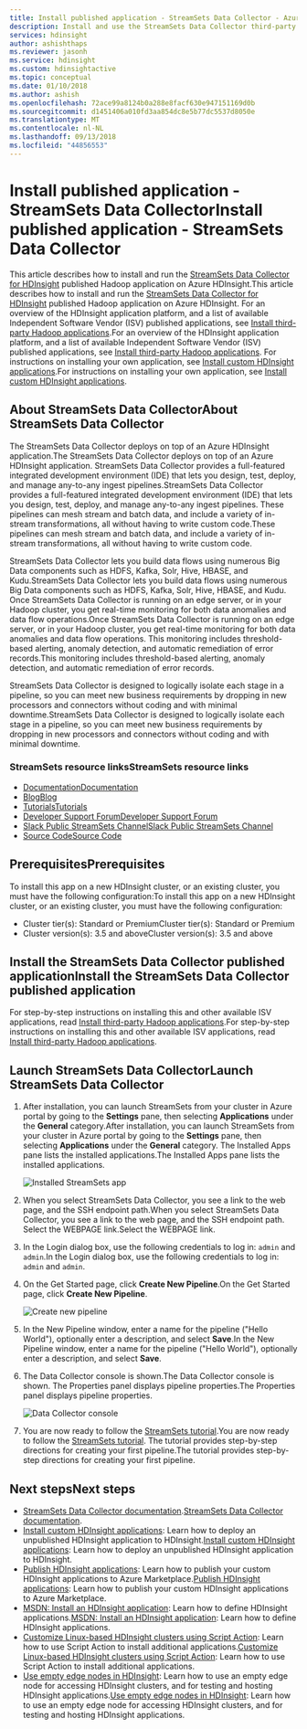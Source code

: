 ```yaml
---
title: Install published application - StreamSets Data Collector - Azure HDInsight
description: Install and use the StreamSets Data Collector third-party Hadoop application.
services: hdinsight
author: ashishthaps
ms.reviewer: jasonh
ms.service: hdinsight
ms.custom: hdinsightactive
ms.topic: conceptual
ms.date: 01/10/2018
ms.author: ashish
ms.openlocfilehash: 72ace99a8124b0a288e8facf630e947151169d0b
ms.sourcegitcommit: d1451406a010fd3aa854dc8e5b77dc5537d8050e
ms.translationtype: MT
ms.contentlocale: nl-NL
ms.lasthandoff: 09/13/2018
ms.locfileid: "44856553"
---
```

# <a name="install-published-application---streamsets-data-collector"></a><span data-ttu-id="6b96b-103">Install published application - StreamSets Data Collector</span><span class="sxs-lookup"><span data-stu-id="6b96b-103">Install published application - StreamSets Data Collector</span></span>

<span data-ttu-id="6b96b-104">This article describes how to install and run the [StreamSets Data Collector for HDInsight](https://streamsets.com/) published Hadoop application on Azure HDInsight.</span><span class="sxs-lookup"><span data-stu-id="6b96b-104">This article describes how to install and run the [StreamSets Data Collector for HDInsight](https://streamsets.com/) published Hadoop application on Azure HDInsight.</span></span> <span data-ttu-id="6b96b-105">For an overview of the HDInsight application platform, and a list of available Independent Software Vendor (ISV) published applications, see [Install third-party Hadoop applications](hdinsight-apps-install-applications.md).</span><span class="sxs-lookup"><span data-stu-id="6b96b-105">For an overview of the HDInsight application platform, and a list of available Independent Software Vendor (ISV) published applications, see [Install third-party Hadoop applications](hdinsight-apps-install-applications.md).</span></span> <span data-ttu-id="6b96b-106">For instructions on installing your own application, see [Install custom HDInsight applications](hdinsight-apps-install-custom-applications.md).</span><span class="sxs-lookup"><span data-stu-id="6b96b-106">For instructions on installing your own application, see [Install custom HDInsight applications](hdinsight-apps-install-custom-applications.md).</span></span>

## <a name="about-streamsets-data-collector"></a><span data-ttu-id="6b96b-107">About StreamSets Data Collector</span><span class="sxs-lookup"><span data-stu-id="6b96b-107">About StreamSets Data Collector</span></span>

<span data-ttu-id="6b96b-108">The StreamSets Data Collector deploys on top of an Azure HDInsight application.</span><span class="sxs-lookup"><span data-stu-id="6b96b-108">The StreamSets Data Collector deploys on top of an Azure HDInsight application.</span></span> <span data-ttu-id="6b96b-109">StreamSets Data Collector provides a full-featured integrated development environment (IDE) that lets you design, test, deploy, and manage any-to-any ingest pipelines.</span><span class="sxs-lookup"><span data-stu-id="6b96b-109">StreamSets Data Collector provides a full-featured integrated development environment (IDE) that lets you design, test, deploy, and manage any-to-any ingest pipelines.</span></span> <span data-ttu-id="6b96b-110">These pipelines can mesh stream and batch data, and include a variety of in-stream transformations, all without having to write custom code.</span><span class="sxs-lookup"><span data-stu-id="6b96b-110">These pipelines can mesh stream and batch data, and include a variety of in-stream transformations, all without having to write custom code.</span></span>

<span data-ttu-id="6b96b-111">StreamSets Data Collector lets you build data flows using numerous Big Data components such as HDFS, Kafka, Solr, Hive, HBASE, and Kudu.</span><span class="sxs-lookup"><span data-stu-id="6b96b-111">StreamSets Data Collector lets you build data flows using numerous Big Data components such as HDFS, Kafka, Solr, Hive, HBASE, and Kudu.</span></span> <span data-ttu-id="6b96b-112">Once StreamSets Data Collector is running on an edge server, or in your Hadoop cluster, you get real-time monitoring for both data anomalies and data flow operations.</span><span class="sxs-lookup"><span data-stu-id="6b96b-112">Once StreamSets Data Collector is running on an edge server, or in your Hadoop cluster, you get real-time monitoring for both data anomalies and data flow operations.</span></span> <span data-ttu-id="6b96b-113">This monitoring includes threshold-based alerting, anomaly detection, and automatic remediation of error records.</span><span class="sxs-lookup"><span data-stu-id="6b96b-113">This monitoring includes threshold-based alerting, anomaly detection, and automatic remediation of error records.</span></span>

<span data-ttu-id="6b96b-114">StreamSets Data Collector is designed to logically isolate each stage in a pipeline, so you can meet new business requirements by dropping in new processors and connectors without coding and with minimal downtime.</span><span class="sxs-lookup"><span data-stu-id="6b96b-114">StreamSets Data Collector is designed to logically isolate each stage in a pipeline, so you can meet new business requirements by dropping in new processors and connectors without coding and with minimal downtime.</span></span>

### <a name="streamsets-resource-links"></a><span data-ttu-id="6b96b-115">StreamSets resource links</span><span class="sxs-lookup"><span data-stu-id="6b96b-115">StreamSets resource links</span></span>

* [<span data-ttu-id="6b96b-116">Documentation</span><span class="sxs-lookup"><span data-stu-id="6b96b-116">Documentation</span></span>](https://streamsets.com/documentation/datacollector/latest/help/#Getting_Started/GettingStarted_Title.html)
* [<span data-ttu-id="6b96b-117">Blog</span><span class="sxs-lookup"><span data-stu-id="6b96b-117">Blog</span></span>](https://streamsets.com/blog/)
* [<span data-ttu-id="6b96b-118">Tutorials</span><span class="sxs-lookup"><span data-stu-id="6b96b-118">Tutorials</span></span>](https://github.com/streamsets/tutorials)
* [<span data-ttu-id="6b96b-119">Developer Support Forum</span><span class="sxs-lookup"><span data-stu-id="6b96b-119">Developer Support Forum</span></span>](https://groups.google.com/a/streamsets.com/forum/#!forum/sdc-user)
* [<span data-ttu-id="6b96b-120">Slack Public StreamSets Channel</span><span class="sxs-lookup"><span data-stu-id="6b96b-120">Slack Public StreamSets Channel</span></span>](https://streamsetters.slack.com/)
* [<span data-ttu-id="6b96b-121">Source Code</span><span class="sxs-lookup"><span data-stu-id="6b96b-121">Source Code</span></span>](https://github.com/streamsets)

## <a name="prerequisites"></a><span data-ttu-id="6b96b-122">Prerequisites</span><span class="sxs-lookup"><span data-stu-id="6b96b-122">Prerequisites</span></span>

<span data-ttu-id="6b96b-123">To install this app on a new HDInsight cluster, or an existing cluster, you must have the following configuration:</span><span class="sxs-lookup"><span data-stu-id="6b96b-123">To install this app on a new HDInsight cluster, or an existing cluster, you must have the following configuration:</span></span>

* <span data-ttu-id="6b96b-124">Cluster tier(s): Standard or Premium</span><span class="sxs-lookup"><span data-stu-id="6b96b-124">Cluster tier(s): Standard or Premium</span></span>
* <span data-ttu-id="6b96b-125">Cluster version(s): 3.5 and above</span><span class="sxs-lookup"><span data-stu-id="6b96b-125">Cluster version(s): 3.5 and above</span></span>

## <a name="install-the-streamsets-data-collector-published-application"></a><span data-ttu-id="6b96b-126">Install the StreamSets Data Collector published application</span><span class="sxs-lookup"><span data-stu-id="6b96b-126">Install the StreamSets Data Collector published application</span></span>

<span data-ttu-id="6b96b-127">For step-by-step instructions on installing this and other available ISV applications, read [Install third-party Hadoop applications](hdinsight-apps-install-applications.md).</span><span class="sxs-lookup"><span data-stu-id="6b96b-127">For step-by-step instructions on installing this and other available ISV applications, read [Install third-party Hadoop applications](hdinsight-apps-install-applications.md).</span></span>

## <a name="launch-streamsets-data-collector"></a><span data-ttu-id="6b96b-128">Launch StreamSets Data Collector</span><span class="sxs-lookup"><span data-stu-id="6b96b-128">Launch StreamSets Data Collector</span></span>

1. <span data-ttu-id="6b96b-129">After installation, you can launch StreamSets from your cluster in Azure portal by going to the **Settings** pane, then selecting **Applications** under the **General** category.</span><span class="sxs-lookup"><span data-stu-id="6b96b-129">After installation, you can launch StreamSets from your cluster in Azure portal by going to the **Settings** pane, then selecting **Applications** under the **General** category.</span></span> <span data-ttu-id="6b96b-130">The Installed Apps pane lists the installed applications.</span><span class="sxs-lookup"><span data-stu-id="6b96b-130">The Installed Apps pane lists the installed applications.</span></span>

    ![Installed StreamSets app](./media/hdinsight-apps-install-streamsets/streamsets.png)

2. <span data-ttu-id="6b96b-132">When you select StreamSets Data Collector, you see a link to the web page, and the SSH endpoint path.</span><span class="sxs-lookup"><span data-stu-id="6b96b-132">When you select StreamSets Data Collector, you see a link to the web page, and the SSH endpoint path.</span></span> <span data-ttu-id="6b96b-133">Select the WEBPAGE link.</span><span class="sxs-lookup"><span data-stu-id="6b96b-133">Select the WEBPAGE link.</span></span>

3. <span data-ttu-id="6b96b-134">In the Login dialog box, use the following credentials to log in: `admin` and `admin`.</span><span class="sxs-lookup"><span data-stu-id="6b96b-134">In the Login dialog box, use the following credentials to log in: `admin` and `admin`.</span></span>

4. <span data-ttu-id="6b96b-135">On the Get Started page, click **Create New Pipeline**.</span><span class="sxs-lookup"><span data-stu-id="6b96b-135">On the Get Started page, click **Create New Pipeline**.</span></span>

    ![Create new pipeline](./media/hdinsight-apps-install-streamsets/get-started.png)

5. <span data-ttu-id="6b96b-137">In the New Pipeline window, enter a name for the pipeline ("Hello World"), optionally enter a description, and select **Save**.</span><span class="sxs-lookup"><span data-stu-id="6b96b-137">In the New Pipeline window, enter a name for the pipeline ("Hello World"), optionally enter a description, and select **Save**.</span></span>

6. <span data-ttu-id="6b96b-138">The Data Collector console is shown.</span><span class="sxs-lookup"><span data-stu-id="6b96b-138">The Data Collector console is shown.</span></span> <span data-ttu-id="6b96b-139">The Properties panel displays pipeline properties.</span><span class="sxs-lookup"><span data-stu-id="6b96b-139">The Properties panel displays pipeline properties.</span></span>
 
    ![Data Collector console](./media/hdinsight-apps-install-streamsets/pipeline-canvas.png)

7. <span data-ttu-id="6b96b-141">You are now ready to follow the [StreamSets tutorial](https://streamsets.com/documentation/datacollector/latest/help/#Tutorial/Tutorial-title.html).</span><span class="sxs-lookup"><span data-stu-id="6b96b-141">You are now ready to follow the [StreamSets tutorial](https://streamsets.com/documentation/datacollector/latest/help/#Tutorial/Tutorial-title.html).</span></span> <span data-ttu-id="6b96b-142">The tutorial provides step-by-step directions for creating your first pipeline.</span><span class="sxs-lookup"><span data-stu-id="6b96b-142">The tutorial provides step-by-step directions for creating your first pipeline.</span></span>

## <a name="next-steps"></a><span data-ttu-id="6b96b-143">Next steps</span><span class="sxs-lookup"><span data-stu-id="6b96b-143">Next steps</span></span>

* <span data-ttu-id="6b96b-144">[StreamSets Data Collector documentation](https://streamsets.com/documentation/datacollector/latest/help/#Getting_Started/GettingStarted_Title.html#concept_htw_ghg_jq).</span><span class="sxs-lookup"><span data-stu-id="6b96b-144">[StreamSets Data Collector documentation](https://streamsets.com/documentation/datacollector/latest/help/#Getting_Started/GettingStarted_Title.html#concept_htw_ghg_jq).</span></span>
* <span data-ttu-id="6b96b-145">[Install custom HDInsight applications](hdinsight-apps-install-custom-applications.md): Learn how to deploy an unpublished HDInsight application to HDInsight.</span><span class="sxs-lookup"><span data-stu-id="6b96b-145">[Install custom HDInsight applications](hdinsight-apps-install-custom-applications.md): Learn how to deploy an unpublished HDInsight application to HDInsight.</span></span>
* <span data-ttu-id="6b96b-146">[Publish HDInsight applications](hdinsight-apps-publish-applications.md): Learn how to publish your custom HDInsight applications to Azure Marketplace.</span><span class="sxs-lookup"><span data-stu-id="6b96b-146">[Publish HDInsight applications](hdinsight-apps-publish-applications.md): Learn how to publish your custom HDInsight applications to Azure Marketplace.</span></span>
* <span data-ttu-id="6b96b-147">[MSDN: Install an HDInsight application](https://msdn.microsoft.com/library/mt706515.aspx): Learn how to define HDInsight applications.</span><span class="sxs-lookup"><span data-stu-id="6b96b-147">[MSDN: Install an HDInsight application](https://msdn.microsoft.com/library/mt706515.aspx): Learn how to define HDInsight applications.</span></span>
* <span data-ttu-id="6b96b-148">[Customize Linux-based HDInsight clusters using Script Action](hdinsight-hadoop-customize-cluster-linux.md): Learn how to use Script Action to install additional applications.</span><span class="sxs-lookup"><span data-stu-id="6b96b-148">[Customize Linux-based HDInsight clusters using Script Action](hdinsight-hadoop-customize-cluster-linux.md): Learn how to use Script Action to install additional applications.</span></span>
* <span data-ttu-id="6b96b-149">[Use empty edge nodes in HDInsight](hdinsight-apps-use-edge-node.md): Learn how to use an empty edge node for accessing HDInsight clusters, and for testing and hosting HDInsight applications.</span><span class="sxs-lookup"><span data-stu-id="6b96b-149">[Use empty edge nodes in HDInsight](hdinsight-apps-use-edge-node.md): Learn how to use an empty edge node for accessing HDInsight clusters, and for testing and hosting HDInsight applications.</span></span>
